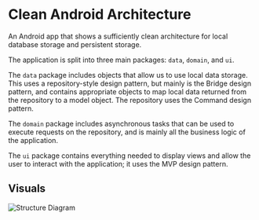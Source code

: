 # Clean Android Architecture
An Android app that shows a sufficiently clean architecture for local database storage and persistent storage.

The application is split into three main packages: `data`, `domain`, and `ui`.

The `data` package includes objects that allow us to use local data storage. This uses a repository-style design pattern, but mainly is the Bridge design pattern, and contains appropriate objects to map local data returned from the repository to a model object. The repository uses the Command design pattern.

The `domain` package includes asynchronous tasks that can be used to execute requests on the repository, and is mainly all the business logic of the application.

The `ui` package contains everything needed to display views and allow the user to interact with the application; it uses the MVP design pattern.

## Visuals
![Structure Diagram](https://github.com/tylersuehr7/rss-clean-architecture/blob/master/img_application_structure.jpg "Structure Diagram")
